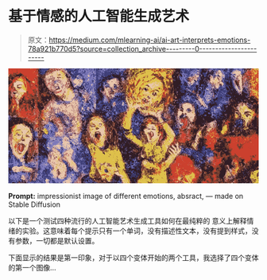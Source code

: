 # 基于情感的人工智能生成艺术

> 原文：<https://medium.com/mlearning-ai/ai-art-interprets-emotions-78a921b770d5?source=collection_archive---------0----------------------->

![](img/edb64d2344c9274d02d5ed544b2ae9b5.png)

**Prompt:** impressionist image of different emotions, absract, — made on Stable Diffusion

以下是一个测试四种流行的人工智能艺术生成工具如何在最纯粹的 意义上解释情绪的实验。这意味着每个提示只有一个单词，没有描述性文本，没有提到样式，没有参数，一切都是默认设置。

下面显示的结果是第一印象，对于以四个变体开始的两个工具，我选择了四个变体的第一个图像…